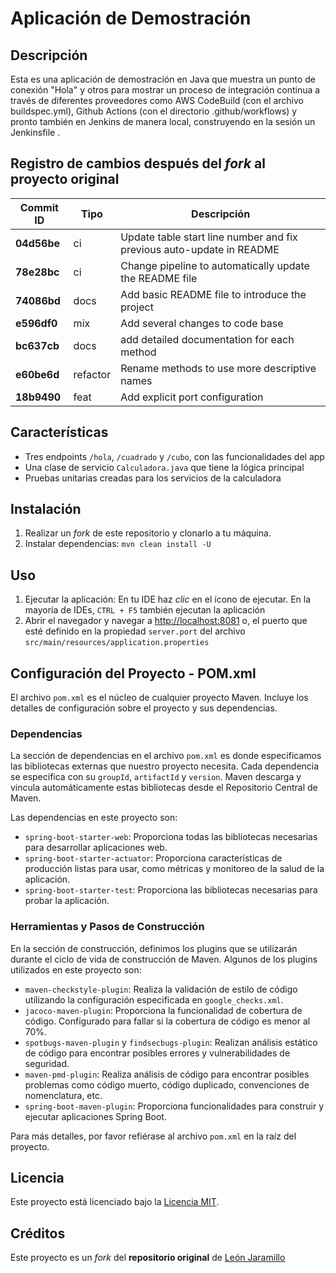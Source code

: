 # Aplicación de Demostración

## Descripción
Esta es una aplicación de demostración en Java que muestra un punto de conexión "Hola" y otros para mostrar un proceso de integración continua a través de diferentes proveedores como AWS CodeBuild (con el archivo buildspec.yml), Github Actions (con el directorio .github/workflows) y pronto también en Jenkins de manera local, construyendo en la sesión un Jenkinsfile .

## Registro de cambios después del *fork* al proyecto original

| Commit ID  | Tipo     | Descripción                                               |
|------------|----------|-----------------------------------------------------------|
| **04d56be** | ci | Update table start line number and fix previous auto-update in README |
| **78e28bc** | ci | Change pipeline to automatically update the README file |
| **74086bd**    | docs      | Add basic README file to introduce the project           |
| **e596df0**    | mix      | Add several changes to code base                          |
| **bc637cb**    | docs     | add detailed documentation for each method               |
| **e60be6d**    | refactor | Rename methods to use more descriptive names             |
| **18b9490**    | feat     | Add explicit port configuration                           |

## Características
- Tres endpoints `/hola`, `/cuadrado` y `/cubo`, con las funcionalidades del app
- Una clase de servicio `Calculadora.java` que tiene la lógica principal
- Pruebas unitarias creadas para los servicios de la calculadora

## Instalación
1. Realizar un *fork* de este repositorio y clonarlo a tu máquina.
2. Instalar dependencias: `mvn clean install -U`

## Uso
1. Ejecutar la aplicación: En tu IDE haz *clic* en el ícono de ejecutar. En la mayoría de IDEs, `CTRL + F5` también ejecutan la aplicación
2. Abrir el navegador y navegar a [http://localhost:8081](http://localhost:8081) o, el puerto que esté definido en la propiedad `server.port` del archivo `src/main/resources/application.properties`

## Configuración del Proyecto - POM.xml

El archivo `pom.xml` es el núcleo de cualquier proyecto Maven. Incluye los detalles de configuración sobre el proyecto y sus dependencias.

### Dependencias

La sección de dependencias en el archivo `pom.xml` es donde especificamos las bibliotecas externas que nuestro proyecto necesita. Cada dependencia se especifica con su `groupId`, `artifactId` y `version`. Maven descarga y vincula automáticamente estas bibliotecas desde el Repositorio Central de Maven.

Las dependencias en este proyecto son:

- `spring-boot-starter-web`: Proporciona todas las bibliotecas necesarias para desarrollar aplicaciones web.
- `spring-boot-starter-actuator`: Proporciona características de producción listas para usar, como métricas y monitoreo de la salud de la aplicación.
- `spring-boot-starter-test`: Proporciona las bibliotecas necesarias para probar la aplicación.

### Herramientas y Pasos de Construcción

En la sección de construcción, definimos los plugins que se utilizarán durante el ciclo de vida de construcción de Maven. Algunos de los plugins utilizados en este proyecto son:

- `maven-checkstyle-plugin`: Realiza la validación de estilo de código utilizando la configuración especificada en `google_checks.xml`.
- `jacoco-maven-plugin`: Proporciona la funcionalidad de cobertura de código. Configurado para fallar si la cobertura de código es menor al 70%.
- `spotbugs-maven-plugin` y `findsecbugs-plugin`: Realizan análisis estático de código para encontrar posibles errores y vulnerabilidades de seguridad.
- `maven-pmd-plugin`: Realiza análisis de código para encontrar posibles problemas como código muerto, código duplicado, convenciones de nomenclatura, etc.
- `spring-boot-maven-plugin`: Proporciona funcionalidades para construir y ejecutar aplicaciones Spring Boot.

Para más detalles, por favor refiérase al archivo `pom.xml` en la raíz del proyecto.

## Licencia
Este proyecto está licenciado bajo la [Licencia MIT](LICENSE).

## Créditos
Este proyecto es un *fork* del **repositorio original** de [León Jaramillo](https://github.com/leonjaramillo/protobootapp)